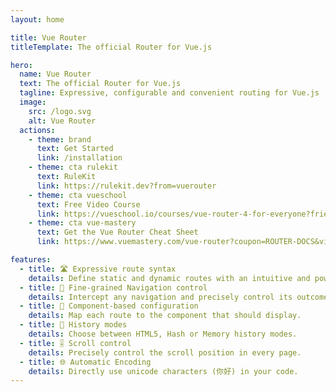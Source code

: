 ```yaml
---
layout: home

title: Vue Router
titleTemplate: The official Router for Vue.js

hero: 
  name: Vue Router
  text: The official Router for Vue.js
  tagline: Expressive, configurable and convenient routing for Vue.js
  image:
    src: /logo.svg
    alt: Vue Router
  actions:
    - theme: brand
      text: Get Started
      link: /installation
    - theme: cta rulekit
      text: RuleKit
      link: https://rulekit.dev?from=vuerouter
    - theme: cta vueschool
      text: Free Video Course
      link: https://vueschool.io/courses/vue-router-4-for-everyone?friend=vuerouter&utm_source=vuerouter&utm_medium=link&utm_campaign=homepage
    - theme: cta vue-mastery
      text: Get the Vue Router Cheat Sheet
      link: https://www.vuemastery.com/vue-router?coupon=ROUTER-DOCS&via=eduardo

features:
  - title: 🛣 Expressive route syntax
    details: Define static and dynamic routes with an intuitive and powerful syntax.
  - title: 🛑 Fine-grained Navigation control
    details: Intercept any navigation and precisely control its outcome.
  - title: 🧱 Component-based configuration
    details: Map each route to the component that should display.
  - title: 🔌 History modes
    details: Choose between HTML5, Hash or Memory history modes.
  - title: 🎚 Scroll control
    details: Precisely control the scroll position in every page.
  - title: 🌐 Automatic Encoding
    details: Directly use unicode characters (你好) in your code.
---
```


<script setup>
import HomeSponsors from './.vitepress/theme/components/HomeSponsors.vue'
import './.vitepress/theme/styles/home-links.css'
</script>

<HomeSponsors />
